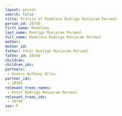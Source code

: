 ```yaml
---
layout: person
search: false
title: Profile of Madelena Rodrigo Muniaram Perumal
person_id: I0789
first_name: Madelena
last_name: Rodrigo Muniaram Perumal
full_name: Madelena Rodrigo Muniaram Perumal
mother: 
mother_id: 
father: Peter Rodrigo Muniaram Perumal
father_id: I0740
children:
children_ids:
partners:
 - Dennis Anthony Alles
partner_ids:
 - I0783
relevant_trees_names:
 - Peter Rodrigo Muniaram Perumal
relevant_trees_ids:
 - I0740
sex: F
---
```


